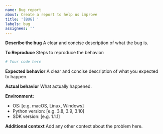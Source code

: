 ```yaml
---
name: Bug report
about: Create a report to help us improve
title: '[BUG] '
labels: bug
assignees: ''
---
```


**Describe the bug**
A clear and concise description of what the bug is.

**To Reproduce**
Steps to reproduce the behavior:
```python
# Your code here
```

**Expected behavior**
A clear and concise description of what you expected to happen.

**Actual behavior**
What actually happened.

**Environment:**
 - OS: [e.g. macOS, Linux, Windows]
 - Python version: [e.g. 3.8, 3.9, 3.10]
 - SDK version: [e.g. 1.1.1]

**Additional context**
Add any other context about the problem here.
